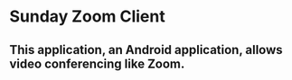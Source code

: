 # Sunday Zoom Client

## This application, an Android application, allows video conferencing like Zoom.
